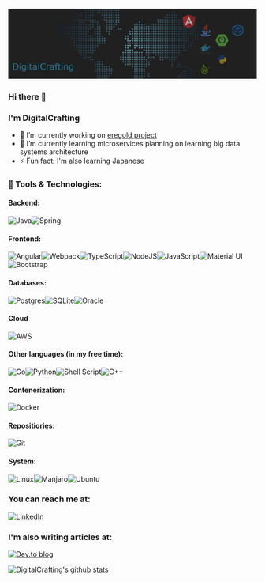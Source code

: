 ![Header](github_banner.jpg "Header")

### Hi there 👋

### I'm DigitalCrafting
- 🔭 I’m currently working on [eregold project](https://github.com/DigitalCrafting/eregold)
- 🌱 I’m currently learning microservices planning on learning big data systems architecture
- ⚡ Fun fact: I'm also learning Japanese

### 🔧 Tools & Technologies:

#### Backend:

<img alt="Java" src="https://img.shields.io/badge/java-%23ED8B00.svg?&style=for-the-badge&logo=java&logoColor=white"/><img alt="Spring" src="https://img.shields.io/badge/spring%20-%236DB33F.svg?&style=for-the-badge&logo=spring&logoColor=white"/>

#### Frontend:

<img alt="Angular" src="https://img.shields.io/badge/angular%20-%23DD0031.svg?&style=for-the-badge&logo=angular&logoColor=white"/><img alt="Webpack" src="https://img.shields.io/badge/webpack%20-%238DD6F9.svg?&style=for-the-badge&logo=webpack&logoColor=black" /><img alt="TypeScript" src="https://img.shields.io/badge/typescript%20-%23007ACC.svg?&style=for-the-badge&logo=typescript&logoColor=white"/><img alt="NodeJS" src="https://img.shields.io/badge/node.js%20-%2343853D.svg?&style=for-the-badge&logo=node.js&logoColor=white"/><img alt="JavaScript" src="https://img.shields.io/badge/javascript%20-%23323330.svg?&style=for-the-badge&logo=javascript&logoColor=%23F7DF1E"/><img alt="Material UI" src="https://img.shields.io/badge/material%20ui%20-%230081CB.svg?&style=for-the-badge&logo=material-ui&logoColor=white"/><img alt="Bootstrap" src="https://img.shields.io/badge/bootstrap%20-%23563D7C.svg?&style=for-the-badge&logo=bootstrap&logoColor=white"/>

#### Databases:

<img alt="Postgres" src="https://img.shields.io/badge/postgres-%23316192.svg?style=for-the-badge&logo=postgresql&logoColor=white"><img alt="SQLite" src ="https://img.shields.io/badge/sqlite-%2307405e.svg?&style=for-the-badge&logo=sqlite&logoColor=white"/><img alt="Oracle" src ="https://img.shields.io/badge/oracle%20-%23F00000.svg?&style=for-the-badge&logo=oracle&logoColor=white" />

#### Cloud

<img alt="AWS" src="https://img.shields.io/badge/AWS-%23FF9900.svg?style=for-the-badge&logo=amazon-aws&logoColor=white"/>

#### Other languages (in my free time):

<img alt="Go" src="https://img.shields.io/badge/go-%2300ADD8.svg?style=for-the-badge&logo=go&logoColor=white"/><img alt="Python" src="https://img.shields.io/badge/python%20-%2314354C.svg?&style=for-the-badge&logo=python&logoColor=white"/><img alt="Shell Script" src="https://img.shields.io/badge/shell_script%20-%23121011.svg?&style=for-the-badge&logo=gnu-bash&logoColor=white"/><img alt="C++" src="https://img.shields.io/badge/c++%20-%2300599C.svg?&style=for-the-badge&logo=c%2B%2B&ogoColor=white"/>

<!-- <img alt="Haskel" src="https://img.shields.io/badge/Haskell-5e5086?style=for-the-badge&logo=haskell&logoColor=white"/> -->

#### Contenerization:

<img alt="Docker" src="https://img.shields.io/badge/docker%20-%230db7ed.svg?&style=for-the-badge&logo=docker&logoColor=white"/>

#### Repositiories:

<img alt="Git" src="https://img.shields.io/badge/git%20-%23F05033.svg?&style=for-the-badge&logo=git&logoColor=white"/>

#### System:

<img alt="Linux" src="https://img.shields.io/badge/Linux-FCC624?style=for-the-badge&logo=linux&logoColor=black"/><img alt="Manjaro" src="https://img.shields.io/badge/Manjaro-35BF5C?style=for-the-badge&logo=Manjaro&logoColor=white"/><img alt="Ubuntu" src="https://img.shields.io/badge/Ubuntu-E95420?style=for-the-badge&logo=ubuntu&logoColor=white" />

<!-- ![](https://img.shields.io/badge/OS-Linux-informational?style=flat&logo=linux&logoColor=white&color=5680c5)
![](https://img.shields.io/badge/Code-Java-informational?style=flat&logo=java&logoColor=white&color=5680c5)
![](https://img.shields.io/badge/Editor-Intellij-informational?style=flat&logo=intellij-idea&logoColor=white&color=5680c5)
![](https://img.shields.io/badge/Editor-Intellij-informational?style=flat&logo=intellij-idea&logoColor=white&color=5680c5)
![](https://img.shields.io/badge/Code-Python-informational?style=flat&logo=python&logoColor=white&color=5680c5)
![](https://img.shields.io/badge/Shell-Bash-informational?style=flat&logo=gnu-bash&logoColor=white&color=5680c5)
![](https://img.shields.io/badge/Tools-SQLite-informational?style=flat&logo=sqllite&logoColor=white&color=5680c5) -->

### You can reach me at:

[<img alt="LinkedIn" src="https://img.shields.io/badge/linkedin%20-%230077B5.svg?&style=for-the-badge&logo=linkedin&logoColor=white"/>](https://www.linkedin.com/in/kamil-kasprzyk-digital-crafting/)

### I'm also writing articles at: 

[<img alt="Dev.to blog" src="https://img.shields.io/badge/dev.to-0A0A0A?style=for-the-badge&logo=dev.to&logoColor=white">](https://dev.to/digitalcrafting)

[![DigitalCrafting's github stats](https://github-readme-stats.vercel.app/api?username=DigitalCrafting&theme=algolia)](https://github.com/DigitalCrafting/github-readme-stats)

<!--
**DigitalCrafting/DigitalCrafting** is a ✨ _special_ ✨ repository because its `README.md` (this file) appears on your GitHub profile.

Here are some ideas to get you started:

- 🔭 I’m currently working on ...
- 🌱 I’m currently learning ...
- 👯 I’m looking to collaborate on ...
- 🤔 I’m looking for help with ...
- 💬 Ask me about ...
- 📫 How to reach me: ...
- 😄 Pronouns: ...
- ⚡ Fun fact: ...
-->
